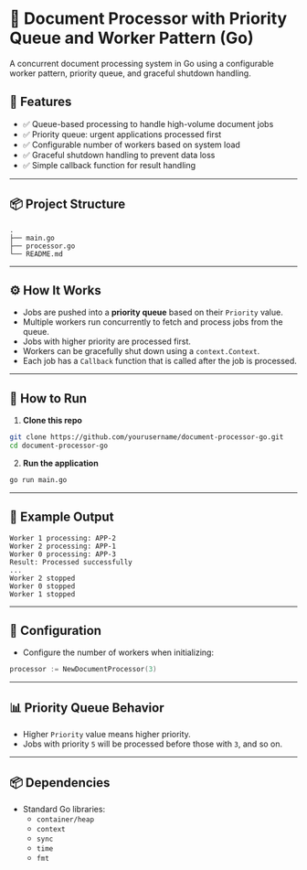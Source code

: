 
# 📑 Document Processor with Priority Queue and Worker Pattern (Go)

A concurrent document processing system in Go using a configurable worker pattern, priority queue, and graceful shutdown handling.

## 📌 Features

- ✅ Queue-based processing to handle high-volume document jobs
- ✅ Priority queue: urgent applications processed first
- ✅ Configurable number of workers based on system load
- ✅ Graceful shutdown handling to prevent data loss
- ✅ Simple callback function for result handling

---

## 📦 Project Structure

```
.
├── main.go
├── processor.go
└── README.md
```

---

## ⚙️ How It Works

- Jobs are pushed into a **priority queue** based on their `Priority` value.
- Multiple workers run concurrently to fetch and process jobs from the queue.
- Jobs with higher priority are processed first.
- Workers can be gracefully shut down using a `context.Context`.
- Each job has a `Callback` function that is called after the job is processed.

---

## 🚀 How to Run

1. **Clone this repo**

```bash
git clone https://github.com/yourusername/document-processor-go.git
cd document-processor-go
```

2. **Run the application**

```bash
go run main.go
```

---

## 📝 Example Output

```text
Worker 1 processing: APP-2
Worker 2 processing: APP-1
Worker 0 processing: APP-3
Result: Processed successfully
...
Worker 2 stopped
Worker 0 stopped
Worker 1 stopped
```

---

## 🧰 Configuration

- Configure the number of workers when initializing:

```go
processor := NewDocumentProcessor(3)
```

---

## 📊 Priority Queue Behavior

- Higher `Priority` value means higher priority.
- Jobs with priority `5` will be processed before those with `3`, and so on.

---

## 📦 Dependencies

- Standard Go libraries:
  - `container/heap`
  - `context`
  - `sync`
  - `time`
  - `fmt`